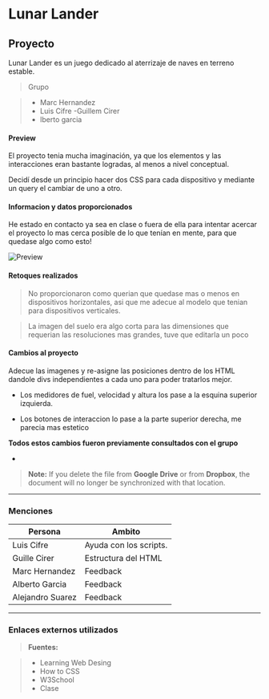 Lunar Lander
===================


Proyecto
-------------

Lunar Lander es un juego dedicado al aterrizaje de naves en terreno estable.

> Grupo

>- Marc Hernandez
>- Luis Cifre
> -Guillem Cirer
>- lberto garcia

#### <i class="icon-file"></i> Preview

El proyecto tenia mucha imaginación, ya que los elementos y las interacciones eran bastante logradas, al menos a nivel conceptual.

Decidí desde un principio hacer dos CSS para cada dispositivo y mediante un query el cambiar de uno a otro.

#### <i class="icon-folder-open"></i> Informacion y datos proporcionados

He estado en contacto ya sea en clase o fuera de ella para intentar acercar el proyecto lo mas cerca posible de lo que tenían en mente, para que quedase algo como esto!

![Preview](http://imgur.com/bf1VONK)

#### <i class="icon-pencil"></i> Retoques realizados

>No proporcionaron como querian que quedase mas o menos en dispositivos horizontales, asi que me adecue al modelo que tenian para dispositivos verticales.

>La imagen del suelo era algo corta para las dimensiones que requerian las resoluciones mas grandes, tuve que editarla un poco

#### <i class="icon-trash"></i> Cambios al proyecto

Adecue las imagenes y re-asigne las posiciones dentro de los HTML dandole divs independientes a cada uno para poder tratarlos mejor.

- Los medidores de fuel, velocidad y altura los pase a la esquina superior izquierda.

- Los botones de interaccion lo pase a la parte superior derecha, me parecia mas estetico

**Todos estos cambios fueron previamente consultados con el grupo**

-

> **Note:** If you delete the file from **Google Drive** or from **Dropbox**, the document will no longer be synchronized with that location.

----------


### Menciones


Persona     | Ambito
-------- | ---
Luis Cifre | Ayuda con los scripts.
Guille Cirer    | Estructura del HTML
Marc Hernandez    | Feedback
Alberto Garcia | Feedback
Alejandro Suarez | Feedback



----------

### Enlaces externos utilizados

> **Fuentes:**

> - Learning Web Desing
> - How to CSS
> - W3School
> - Clase
